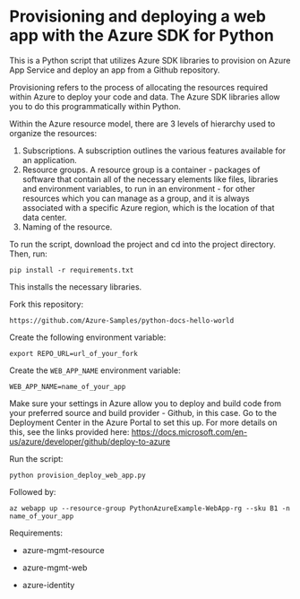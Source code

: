 # Provisioning and deploying a web app with the Azure SDK for Python

This is a Python script that utilizes Azure SDK libraries to provision on Azure App Service and deploy an app from a Github repository.

Provisioning refers to the process of allocating the resources required within Azure to deploy your code and data. The Azure SDK libraries allow you to do this programmatically within Python. 

Within the Azure resource model, there are 3 levels of hierarchy used to organize the resources: 

1. Subscriptions. A subscription outlines the various features available for an application.
2. Resource groups. A resource group is a container - packages of software that contain all of the necessary elements like files, libraries and environment variables, to run in an environment - for other resources which you can manage as a group, and it is always associated with a specific Azure region, which is the location of that data center.
3. Naming of the resource.  

To run the script, download the project and cd into the project directory. Then, run:

`pip install -r requirements.txt`

This installs the necessary libraries.

Fork this repository:

`https://github.com/Azure-Samples/python-docs-hello-world`

Create the following environment variable:

`export REPO_URL=url_of_your_fork`

Create the `WEB_APP_NAME` environment variable:

`WEB_APP_NAME=name_of_your_app`

Make sure your settings in Azure allow you to deploy and build code from your preferred source and build provider - Github, in this case. Go to the Deployment Center in the Azure Portal to set this up. For more details on this, see the links provided here: https://docs.microsoft.com/en-us/azure/developer/github/deploy-to-azure

Run the script:

`python provision_deploy_web_app.py`

Followed by:

`az webapp up --resource-group PythonAzureExample-WebApp-rg --sku B1 -n name_of_your_app`

Requirements:

- azure-mgmt-resource

- azure-mgmt-web

- azure-identity
